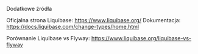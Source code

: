 Dodatkowe źródła

Oficjalna strona Liquibase: https://www.liquibase.org/
Dokumentacja: https://docs.liquibase.com/change-types/home.html

Porównanie Liquibase vs Flyway: https://www.liquibase.org/liquibase-vs-flyway
